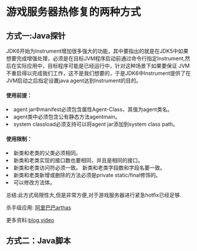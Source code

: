 # 游戏服务器热修复的两种方式

## 方式一:Java探针
JDK6开始为Instrument增加很多强大的功能，其中要指出的就是在JDK5中如果想要完成增强处理，必须是在目标JVM程序启动前通过命令行指定Instrument,然后在实际应用中，目标程序可能是已经运行中，针对这种场景下如果要保证 JVM不重启得以完成我们工作，这不是我们想要的，于是JDK6中Instrument提供了在JVM启动之后指定设置java agent达到Instrument的目的。

#### 使用前提：
<li>agent jar中manifest必须包含属性Agent-Class，其值为agent类名。
<li>agent类中必须包含公有静态方法agentmain。
<li>system classload必须支持可以将agent jar添加到system class path。

#### 使用限制：
<li>新类和老类的父类必须相同。
<li>新类和老类实现的接口数也要相同，并且是相同的接口。
<li>新类和老类访问符必须一致。 新类和老类字段数和字段名要一致。
<li>新类和老类新增或删除的方法必须是private static/final修饰的。
<li>可以修改方法体。

总结:此方式局限性大,但是非常方便,对于游戏服务器进行紧急hotfix已经足够.

杀手级应用: [阿里巴巴arthas](https://arthas.aliyun.com/)

更多资料:[blog](https://wonderlq.github.io/archives/a9d6e545.html),[video](https://edu.51cto.com/course/30137.html)

## 方式二：Java脚本
